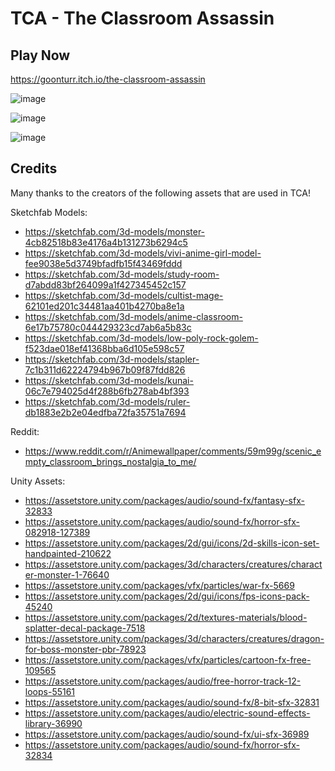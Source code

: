 # TCA - The Classroom Assassin

## Play Now
https://goonturr.itch.io/the-classroom-assassin

![image](https://user-images.githubusercontent.com/65152263/182013437-233df7b3-31db-4c60-9d07-d610da6e759f.png)

![image](https://user-images.githubusercontent.com/65152263/182013656-ee1ef036-7f25-4e68-85ed-d11dd4b4e295.png)

![image](https://user-images.githubusercontent.com/65152263/182013622-ee29ce80-91ab-4842-ada1-3ea018517025.png)

## Credits

Many thanks to the creators of the following assets that are used in TCA!

Sketchfab Models:
- https://sketchfab.com/3d-models/monster-4cb82518b83e4176a4b131273b6294c5
- https://sketchfab.com/3d-models/vivi-anime-girl-model-fee9038e5d3749bfadfb15f43469fddd
- https://sketchfab.com/3d-models/study-room-d7abdd83bf264099a1f427345452c157
- https://sketchfab.com/3d-models/cultist-mage-62101ed201c34481aa401b4270ba8e1a
- https://sketchfab.com/3d-models/anime-classroom-6e17b75780c044429323cd7ab6a5b83c
- https://sketchfab.com/3d-models/low-poly-rock-golem-f523dae018ef41368bba6d105e598c57
- https://sketchfab.com/3d-models/stapler-7c1b311d62224794b967b09f87fdd826
- https://sketchfab.com/3d-models/kunai-06c7e794025d4f288b6fb278ab4bf393
- https://sketchfab.com/3d-models/ruler-db1883e2b2e04edfba72fa35751a7694

Reddit:
- https://www.reddit.com/r/Animewallpaper/comments/59m99g/scenic_empty_classroom_brings_nostalgia_to_me/

Unity Assets:
- https://assetstore.unity.com/packages/audio/sound-fx/fantasy-sfx-32833
- https://assetstore.unity.com/packages/audio/sound-fx/horror-sfx-082918-127389
- https://assetstore.unity.com/packages/2d/gui/icons/2d-skills-icon-set-handpainted-210622
- https://assetstore.unity.com/packages/3d/characters/creatures/character-monster-1-76640
- https://assetstore.unity.com/packages/vfx/particles/war-fx-5669
- https://assetstore.unity.com/packages/2d/gui/icons/fps-icons-pack-45240
- https://assetstore.unity.com/packages/2d/textures-materials/blood-splatter-decal-package-7518
- https://assetstore.unity.com/packages/3d/characters/creatures/dragon-for-boss-monster-pbr-78923
- https://assetstore.unity.com/packages/vfx/particles/cartoon-fx-free-109565
- https://assetstore.unity.com/packages/audio/free-horror-track-12-loops-55161
- https://assetstore.unity.com/packages/audio/sound-fx/8-bit-sfx-32831
- https://assetstore.unity.com/packages/audio/electric-sound-effects-library-36990
- https://assetstore.unity.com/packages/audio/sound-fx/ui-sfx-36989
- https://assetstore.unity.com/packages/audio/sound-fx/horror-sfx-32834
